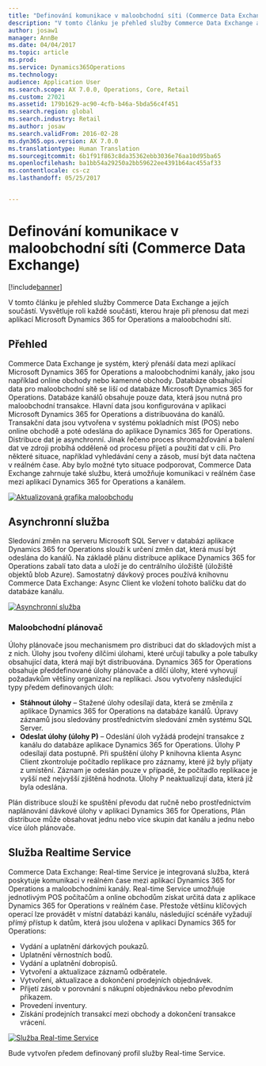 ```yaml
---
title: "Definování komunikace v maloobchodní síti (Commerce Data Exchange)"
description: "V tomto článku je přehled služby Commerce Data Exchange a jejích součástí. Vysvětluje roli každé součásti, kterou hraje při přenosu dat mezi aplikací Microsoft Dynamics 365 for Operations a maloobchodní sítí."
author: josaw1
manager: AnnBe
ms.date: 04/04/2017
ms.topic: article
ms.prod: 
ms.service: Dynamics365Operations
ms.technology: 
audience: Application User
ms.search.scope: AX 7.0.0, Operations, Core, Retail
ms.custom: 27021
ms.assetid: 179b1629-ac90-4cfb-b46a-5bda56c4f451
ms.search.region: global
ms.search.industry: Retail
ms.author: josaw
ms.search.validFrom: 2016-02-28
ms.dyn365.ops.version: AX 7.0.0
ms.translationtype: Human Translation
ms.sourcegitcommit: 6b1f91f863c8da35362ebb3036e76aa10d95ba65
ms.openlocfilehash: ba1bb54a29250a2bb59622ee4391b64ac455af33
ms.contentlocale: cs-cz
ms.lasthandoff: 05/25/2017


---
```


# <a name="define-retail-channel-communications-commerce-data-exchange"></a>Definování komunikace v maloobchodní síti (Commerce Data Exchange)

[!include[banner](../includes/banner.md)]


V tomto článku je přehled služby Commerce Data Exchange a jejích součástí. Vysvětluje roli každé součásti, kterou hraje při přenosu dat mezi aplikací Microsoft Dynamics 365 for Operations a maloobchodní sítí.

<a name="overview"></a>Přehled
--------

Commerce Data Exchange je systém, který přenáší data mezi aplikací Microsoft Dynamics 365 for Operations a maloobchodními kanály, jako jsou například online obchody nebo kamenné obchody. Databáze obsahující data pro maloobchodní sítě se liší od databáze Microsoft Dynamics 365 for Operations. Databáze kanálů obsahuje pouze data, která jsou nutná pro maloobchodní transakce. Hlavní data jsou konfigurována v aplikaci Microsoft Dynamics 365 for Operations a distribuována do kanálů. Transakční data jsou vytvořena v systému pokladních míst (POS) nebo online obchodě a poté odeslána do aplikace Dynamics 365 for Operations. Distribuce dat je asynchronní. Jinak řečeno proces shromažďování a balení dat ve zdroji probíhá odděleně od procesu přijetí a použití dat v cíli. Pro některé situace, například vyhledávání ceny a zásob, musí být data načtena v reálném čase. Aby bylo možné tyto situace podporovat, Commerce Data Exchange zahrnuje také službu, která umožňuje komunikaci v reálném čase mezi aplikací Dynamics 365 for Operations a kanálem. 

[![Aktualizovaná grafika maloobchodu](./media/updated-retail-graphic.png)](./media/updated-retail-graphic.png)  

## <a name="async-service"></a>Asynchronní služba
Sledování změn na serveru Microsoft SQL Server v databázi aplikace Dynamics 365 for Operations slouží k určení změn dat, která musí být odeslána do kanálů. Na základě plánu distribuce aplikace Dynamics 365 for Operations zabalí tato data a uloží je do centrálního úložiště (úložiště objektů blob Azure). Samostatný dávkový proces používá knihovnu Commerce Data Exchange: Async Client ke vložení tohoto balíčku dat do databáze kanálu. 

[![Asynchronní služba](./media/async-300x239.png)](./media/async.png)

### <a name="retail-scheduler"></a>Maloobchodní plánovač

Úlohy plánovače jsou mechanismem pro distribuci dat do skladových míst a z nich. Úlohy jsou tvořeny dílčími úlohami, které určují tabulky a pole tabulky obsahující data, která mají být distribuována. Dynamics 365 for Operations obsahuje předdefinované úlohy plánovače a dílčí úlohy, které vyhovují požadavkům většiny organizací na replikaci. Jsou vytvořeny následující typy předem definovaných úloh:

-   **Stáhnout úlohy** – Stažené úlohy odesílají data, která se změnila z aplikace Dynamics 365 for Operations na databáze kanálů. Úpravy záznamů jsou sledovány prostřednictvím sledování změn systému SQL Server.
-   **Odeslat úlohy (úlohy P)** – Odeslání úloh vyžádá prodejní transakce z kanálu do databáze aplikace Dynamics 365 for Operations. Úlohy P odesílají data postupně. Při spuštění úlohy P knihovna klienta Async Client zkontroluje počítadlo replikace pro záznamy, které již byly přijaty z umístění. Záznam je odeslán pouze v případě, že počítadlo replikace je vyšší než nejvyšší zjištěná hodnota. Úlohy P neaktualizují data, která již byla odeslána.

Plán distribuce slouží ke spuštění převodu dat ručně nebo prostřednictvím naplánování dávkové úlohy v aplikaci Dynamics 365 for Operations, Plán distribuce může obsahovat jednu nebo více skupin dat kanálu a jednu nebo více úloh plánovače.

## <a name="realtime-service"></a>Služba Realtime Service
Commerce Data Exchange: Real-time Service je integrovaná služba, která poskytuje komunikaci v reálném čase mezi aplikací Dynamics 365 for Operations a maloobchodními kanály. Real-time Service umožňuje jednotlivým POS počítačům a online obchodům získat určitá data z aplikace Dynamics 365 for Operations v reálném čase. Přestože většinu klíčových operací lze provádět v místní databázi kanálu, následující scénáře vyžadují přímý přístup k datům, která jsou uložena v aplikaci Dynamics 365 for Operations:

-   Vydání a uplatnění dárkových poukazů.
-   Uplatnění věrnostních bodů.
-   Vydání a uplatnění dobropisů.
-   Vytvoření a aktualizace záznamů odběratele.
-   Vytvoření, aktualizace a dokončení prodejních objednávek.
-   Přijetí zásob v porovnání s nákupní objednávkou nebo převodním příkazem.
-   Provedení inventury.
-   Získání prodejních transakcí mezi obchody a dokončení transakce vrácení.

[![Služba Real-time Service](./media/rts.png)](./media/rts.png) 

Bude vytvořen předem definovaný profil služby Real-time Service.




